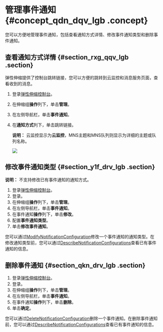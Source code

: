 # 管理事件通知 {#concept_qdn_dqv_lgb .concept}

您可以方便地管理事件通知，包括查看通知方式详情、修改事件通知类型和删除事件通知。

## 查看通知方式详情 {#section_rxg_qqv_lgb .section}

弹性伸缩提供了控制台跳转链接，您可以方便的跳转到云监控和消息服务页面，查看收到的消息。

1.  登录[弹性伸缩控制台](https://essnew.console.aliyun.com/)。
2.  在伸缩组**操作**列下，单击**管理**。
3.  在左侧导航栏，单击**事件通知**。
4.  在**通知方式**列下，单击跳转链接。

    **说明：** 云监控显示为**云监控**，MNS主题和MNS队列则显示为详细的主题或队列名称。

    ![](http://static-aliyun-doc.oss-cn-hangzhou.aliyuncs.com/assets/img/104724/155539739937559_zh-CN.png)


## 修改事件通知类型 {#section_y1f_drv_lgb .section}

**说明：** 不支持修改已有事件通知的通知方式。

1.  登录[弹性伸缩控制台](https://essnew.console.aliyun.com/)。
2.  登录。
3.  在伸缩组**操作**列下，单击**管理**。
4.  在左侧导航栏，单击**事件通知**。
5.  在事件通知**操作**列下，单击**修改**。
6.  配置**事件通知类型**。
7.  单击**修改事件通知**。

您可以通过[ModifyNotificationConfiguration](../../../../intl.zh-CN/API参考/事件通知/ModifyNotificationConfiguration.md#)修改一个事件通知的通知类型。在修改通知类型前，您可以通过[DescribeNotificationConfigurations](../../../../intl.zh-CN/API参考/事件通知/DescribeNotificationConfigurations.md#)查看已有事件通知的信息。

## 删除事件通知 {#section_qkn_drv_lgb .section}

1.  登录[弹性伸缩控制台](https://essnew.console.aliyun.com/)。
2.  登录。
3.  在伸缩组**操作**列下，单击**管理**。
4.  在左侧导航栏，单击**事件通知**。
5.  在事件通知**操作**列下，单击**删除**。
6.  单击**确定**。

您可以通过[DeleteNotificationConfiguration](../../../../intl.zh-CN/API参考/事件通知/DeleteNotificationConfiguration.md#)删除一个事件通知。在删除事件通知前，您可以通过[DescribeNotificationConfigurations](../../../../intl.zh-CN/API参考/事件通知/DescribeNotificationConfigurations.md#)查看已有事件通知的信息。

